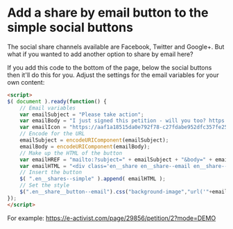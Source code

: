 # Add a share by email button to the simple social buttons

The social share channels available are Facebook, Twitter and Google+. But what if you wanted to add another option to share by email here?

If you add this code to the bottom of the page, below the social buttons then it'll do this for you. Adjust the settings for the email variables for your own content:

```html
<script>
$( document ).ready(function() {
    // Email variables
    var emailSubject = "Please take action";
    var emailBody = "I just signed this petition - will you too? https://e-activist.com/page/29856/petition/1";
    var emailIcon = "https://aaf1a18515da0e792f78-c27fdabe952dfc357fe25ebf5c8897ee.ssl.cf5.rackcdn.com/1757/en_share--email.png?v=1535971194000";
    // Encode for the URL
    emailSubject = encodeURIComponent(emailSubject);
    emailBody = encodeURIComponent(emailBody);
    // Make up the HTML of the button
    var emailHREF = "mailto:?subject=" + emailSubject + "&body=" + emailBody;
    var emailHTML = "<div class='en__share en__share--email en__share--simple'><a class='en__share__button en__share__button--simple en__share__button--email' href='" + emailHREF + "' target='_blank'></a></div>";
    // Insert the button
    $( ".en__shares--simple" ).append( emailHTML );
    // Set the style
    $(".en__share__button--email").css("background-image","url('"+emailIcon+"')");
});
</script>
```

For example: https://e-activist.com/page/29856/petition/2?mode=DEMO
